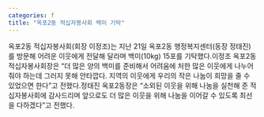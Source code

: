```yaml
---
categories: f
title: "옥포2동 적십자봉사회 백미 기탁"
---
```

옥포2동 적십자봉사회(회장 이정조)는 지난 21일 옥포2동 행정복지센터(동장 정태진)를 방문해 어려운 이웃에게 전달해 달라며 백미(10kg) 15포를 기탁했다.이정조 옥포2동 적십자봉사회장은 “더 많은 양의 백미를 준비해서 어려움에 처한 많은 이웃에게 나누어 줘야 하는데 그러지 못해 안타깝다. 지역의 이웃에게 우리의 작은 나눔이 희망을 줄 수 있었으면 한다”고 전했다.정태진 옥포2동장은 “소외된 이웃을 위해 나눔을 실천해 준 적십자봉사회에 감사드리며 앞으로도 더 많은 이웃을 위해 나눔을 이어갈 수 있도록 최선을 다하겠다”고 전했다.